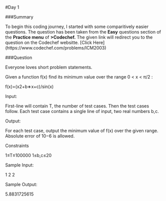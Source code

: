 #Day 1

###Summary
<p>
To begin this coding journey, I started with some comparitively easier questions. The question has been taken from the <b>Easy</b> questions section of the <b>Practice menu</b> of  <b>>Codechef.</b>
The given link will redirect you to the question on the Codechef websitte.
[Click Here](https://www.codechef.com/problems/ICM2003)
</p>

###Question
<p>
Everyone loves short problem statements.

Given a function f(x) find its minimum value over the range 0 < x < π/2 :

f(x)=(x2+b∗x+c)/sin(x)

Input:

First-line will contain T, the number of test cases. Then the test cases follow.
Each test case contains a single line of input, two real numbers b,c.

Output:

For each test case, output the minimum value of f(x) over the given range. Absolute error of 10−6 is allowed.

Constraints

1≤T≤100000
1≤b,c≤20

Sample Input:

1
2 2

Sample Output:

5.8831725615
</p>
